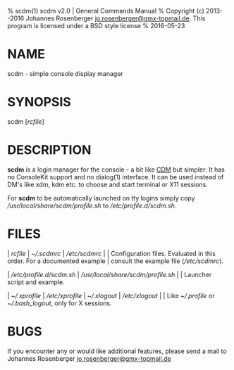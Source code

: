 % scdm(1) scdm v2.0 | General Commands Manual
% Copyright (c) 2013--2016 Johannes Rosenberger <jo.rosenberger@gmx-topmail.de>. This program is licensed under a BSD style license
% 2016-05-23

NAME
=============

scdm - simple console display manager


SYNOPSIS
=============

scdm [*rcfile*]


DESCRIPTION
=============

**scdm** is a login manager for the console - a bit like
[CDM] but simpler: It has no ConsoleKit support and no dialog(1) interface.
It can be used instead of DM's like xdm, kdm etc. to choose and start
terminal or X11 sessions.

For **scdm** to be automatically launched on tty logins simply copy
*/usr/local/share/scdm/profile.sh* to */etc/profile.d/scdm.sh*.


FILES
=============

| *rcfile*
| *~/.scdmrc*
| */etc/scdmrc*
|
|       Configuration files. Evaluated in this order. For a documented example
|       consult the example file (*/etc/scdmrc*).

| */etc/profile.d/scdm.sh*
| */usr/local/share/scdm/profile.sh*
|
|       Launcher script and example.

| *~/.xprofile*
| */etc/xprofile*
| *~/.xlogout*
| */etc/xlogout*
|
|       Like *~/.profile* or *~/.bash\_logout*, only for X sessions.


BUGS
=============

If you encounter any or would like additional features, please send a mail to
Johannes Rosenberger <jo.rosenberger@gmx-topmail.de>



[CDM]: https://github.com/ghost1227/cdm

<!-- vim: ft=markdown ts=4 sw=4 expandtab
-->
